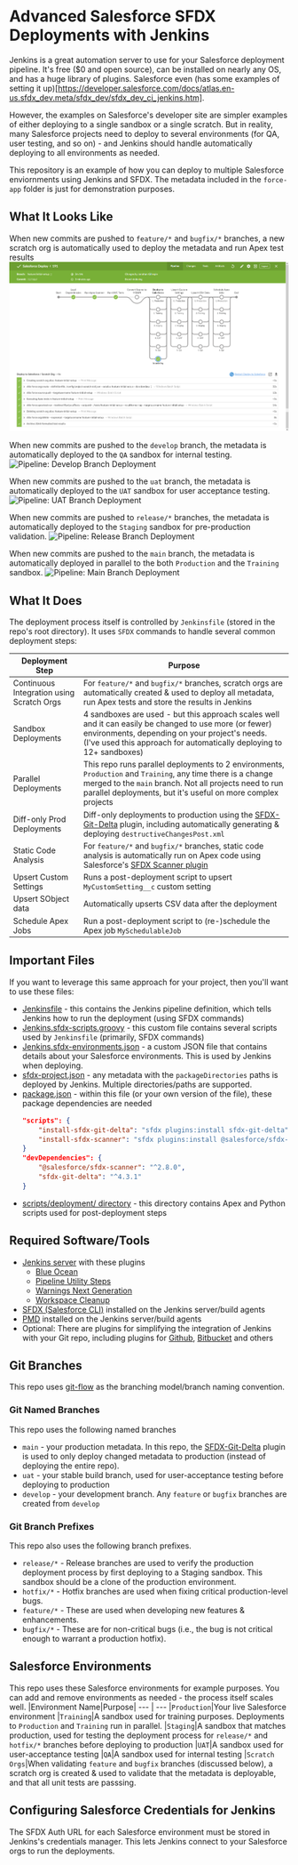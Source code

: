 # Advanced Salesforce SFDX Deployments with Jenkins

Jenkins is a great automation server to use for your Salesforce deployment pipeline. It's free ($0 and open source), can be installed on nearly any OS, and has a huge library of plugins. Salesforce even (has some examples of setting it up)[https://developer.salesforce.com/docs/atlas.en-us.sfdx_dev.meta/sfdx_dev/sfdx_dev_ci_jenkins.htm].

However, the examples on Salesforce's developer site are simpler examples of either deploying to a single sandbox or a single scratch. But in reality, many Salesforce projects need to deploy to several environments (for QA, user testing, and so on) - and Jenkins should handle automatically deploying to all environments as needed.

This repository is an example of how you can deploy to multiple Salesforce enviornments using Jenkins and SFDX. The metadata included in the `force-app` folder is just for demonstration purposes.

## What It Looks Like

When new commits are pushed to `feature/*` and `bugfix/*` branches, a new scratch org is automatically used to deploy the metadata and run Apex test results
![Pipeline: Feature Branch Deployment](./content/pipeline-feature-branch-deployment.png)

When new commits are pushed to the `develop` branch, the metadata is automatically deployed to the `QA` sandbox for internal testing.
![Pipeline: Develop Branch Deployment](./content/pipeline-develop-branch-deployment.png)

When new commits are pushed to the `uat` branch, the metadata is automatically deployed to the `UAT` sandbox for user acceptance testing.
![Pipeline: UAT Branch Deployment](./content/pipeline-uat-branch-deployment.png)

When new commits are pushed to `release/*` branches, the metadata is automatically deployed to the `Staging` sandbox for pre-production validation.
![Pipeline: Release Branch Deployment](./content/pipeline-release-branch-deployment.png)

When new commits are pushed to the `main` branch, the metadata is automatically deployed in parallel to the both `Production` and the `Training` sandbox.
![Pipeline: Main Branch Deployment](./content/pipeline-main-branch-deployment.png)

## What It Does

The deployment process itself is controlled by `Jenkinsfile` (stored in the repo's root directory). It uses `SFDX` commands to handle several common deployment steps:

| Deployment Step                           | Purpose                                                                                                                                                                                                                                 |
| ----------------------------------------- | --------------------------------------------------------------------------------------------------------------------------------------------------------------------------------------------------------------------------------------- |
| Continuous Integration using Scratch Orgs | For `feature/*` and `bugfix/*` branches, scratch orgs are automatically created & used to deploy all metadata, run Apex tests and store the results in Jenkins                                                                          |
| Sandbox Deployments                       | 4 sandboxes are used - but this approach scales well and it can easily be changed to use more (or fewer) environments, depending on your project's needs. (I've used this approach for automatically deploying to 12+ sandboxes)        |
| Parallel Deployments                      | This repo runs parallel deployments to 2 environments, `Production` and `Training`, any time there is a change merged to the `main` branch. Not all projects need to run parallel deployments, but it's useful on more complex projects |
| Diff-only Prod Deployments                | Diff-only deployments to production using the [SFDX-Git-Delta](https://github.com/scolladon/sfdx-git-delta) plugin, including automatically generating & deploying `destructiveChangesPost.xml`                                         |
| Static Code Analysis                      | For `feature/*` and `bugfix/*` branches, static code analysis is automatically run on Apex code using Salesforce's [SFDX Scanner plugin](https://forcedotcom.github.io/sfdx-scanner)                                                    |
| Upsert Custom Settings                    | Runs a post-deployment script to upsert `MyCustomSetting__c` custom setting                                                                                                                                                             |
| Upsert SObject data                       | Automatically upserts CSV data after the deployment                                                                                                                                                                                     |
| Schedule Apex Jobs                        | Run a post-deployment script to (re-)schedule the Apex job `MySchedulableJob`                                                                                                                                                           |

## Important Files

If you want to leverage this same approach for your project, then you'll want to use these files:

-   [Jenkinsfile](Jenkinsfile) - this contains the Jenkins pipeline definition, which tells Jenkins how to run the deployment (using SFDX commands)
-   [Jenkins.sfdx-scripts.groovy](Jenkins.sfdx-scripts.groovy) - this custom file contains several scripts used by `Jenkinsfile` (primarily, SFDX commands)
-   [Jenkins.sfdx-environments.json](Jenkins.sfdx-environments.json) - a custom JSON file that contains details about your Salesforce environments. This is used by Jenkins when deploying.
-   [sfdx-project.json](sfdx-project.json) - any metadata with the `packageDirectories` paths is deployed by Jenkins. Multiple directories/paths are supported.
-   [package.json](package.json) - within this file (or your own version of the file), these package dependencies are needed
    ```json
    "scripts": {
        "install-sfdx-git-delta": "sfdx plugins:install sfdx-git-delta",
        "install-sfdx-scanner": "sfdx plugins:install @salesforce/sfdx-scanner"
    }
    "devDependencies": {
        "@salesforce/sfdx-scanner": "^2.8.0",
        "sfdx-git-delta": "^4.3.1"
    }
    ```
-   [scripts/deployment/ directory](./scripts/deployment/) - this directory contains Apex and Python scripts used for post-deployment steps

## Required Software/Tools

-   [Jenkins server](https://jenkins.io) with these plugins
    -   [Blue Ocean](https://plugins.jenkins.io/blueocean)
    -   [Pipeline Utility Steps](https://plugins.jenkins.io/pipeline-utility-steps/)
    -   [Warnings Next Generation](https://plugins.jenkins.io/warnings-ng/)
    -   [Workspace Cleanup](https://plugins.jenkins.io/ws-cleanup/)
-   [SFDX (Salesforce CLI)](https://developer.salesforce.com/tools/sfdxcli) installed on the Jenkins server/build agents
-   [PMD](https://github.com/pmd/pmd/releases) installed on the Jenkins server/build agents
-   Optional: There are plugins for simplifying the integration of Jenkins with your Git repo, including plugins for [Github](https://plugins.jenkins.io/github/), [Bitbucket](https://plugins.jenkins.io/bitbucket/) and others

## Git Branches

This repo uses [git-flow](https://nvie.com/posts/a-successful-git-branching-model/) as the branching model/branch naming convention.

### Git Named Branches

This repo uses the following named branches

-   `main` - your production metadata. In this repo, the [SFDX-Git-Delta](https://github.com/scolladon/sfdx-git-delta) plugin is used to only deploy changed metadata to production (instead of deploying the entire repo).
-   `uat` - your stable build branch, used for user-acceptance testing before deploying to production
-   `develop` - your development branch. Any `feature` or `bugfix` branches are created from `develop`

### Git Branch Prefixes

This repo also uses the following branch prefixes.

-   `release/*` - Release branches are used to verify the production deployment process by first deploying to a Staging sandbox. This sandbox should be a clone of the production environment.
-   `hotfix/*` - Hotfix branches are used when fixing critical production-level bugs.
-   `feature/*` - These are used when developing new features & enhancements.
-   `bugfix/*` - These are for non-critical bugs (i.e., the bug is not critical enough to warrant a production hotfix).

## Salesforce Environments

This repo uses these Salesforce environments for example purposes. You can add and remove environments as needed - the process itself scales well.
|Environment Name|Purpose|
--- | ---
|`Production`|Your live Salesforce environment
|`Training`|A sandbox used for training purposes. Deployments to `Production` and `Training` run in parallel.
|`Staging`|A sandbox that matches production, used for testing the deployment process for `release/*` and `hotfix/*` branches before deploying to production
|`UAT`|A sandbox used for user-acceptance testing
|`QA`|A sandbox used for internal testing
|`Scratch Orgs`|When validating `feature` and `bugfix` branches (discussed below), a scratch org is created & used to validate that the metadata is deployable, and that all unit tests are passsing.

## Configuring Salesforce Credentials for Jenkins

The SFDX Auth URL for each Salesforce environment must be stored in Jenkins's credentials manager. This lets Jenkins connect to your Salesforce orgs to run the deployments.

